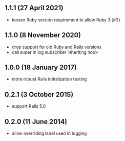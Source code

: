 ## 1.1.1 (27 April 2021)

- loosen Ruby version requirement to allow Ruby 3 (#3)

## 1.1.0 (8 November 2020)

- drop support for old Ruby and Rails versions
- call super in log subscriber inheriting hook

## 1.0.0 (18 January 2017)

- more robust Rails initialization testing

## 0.2.1 (3 October 2015)

- support Rails 5.0

## 0.2.0 (11 June 2014)

- allow overriding label used in logging

